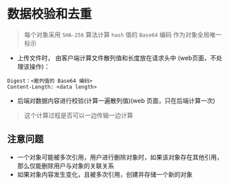 # 数据校验和去重

> 每个对象采用 `SHA-256` 算法计算 `hash` 值的  `Base64` 编码 作为对象全局唯一标示

- 上传文件时， 由客户端计算文件散列值和长度放在请求头中 (web页面，不处理该操作)：

````http request
Digest：<散列值的 Base64 编码>
Content-Length: <data length>
````

- 后端对数据内容进行校验(计算一遍散列值)(web 页面，只在后端计算一次)
> 这个计算过程是否可以一边传输一边计算


## 注意问题

- 一个对象可能被多次引用，用户进行删除对象时，如果该对象存在其他引用，那么仅能删除用户与对象的关联关系
- 如果对象内容发生变化，且被多次引用，创建并存储一个新的对象
